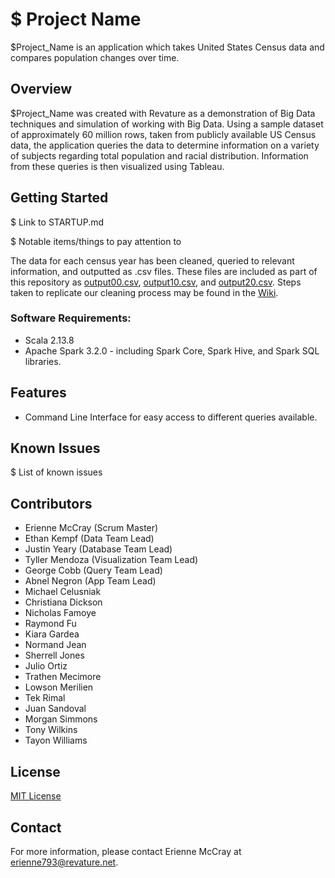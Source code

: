 # $ Project Name
$Project_Name is an application which takes United States Census data and compares population changes over time.

## Overview
$Project_Name was created with Revature as a demonstration of Big Data techniques and simulation of working with Big Data.
Using a sample dataset of approximately 60 million rows, taken from publicly available US Census data, the application queries 
the data to determine information on a variety of subjects regarding total population and racial distribution. Information from these queries is then visualized using Tableau.

## Getting Started
$ Link to STARTUP.md

$ Notable items/things to pay attention to

The data for each census year has been cleaned, queried to relevant information, and outputted as .csv files. These files are included as part of this repository as [output00.csv](https://github.com/Revature-Big-Data-Capstone-1348/Project-3/blob/main/output00.csv), 
[output10.csv](https://github.com/Revature-Big-Data-Capstone-1348/Project-3/blob/main/output10.csv), and [output20.csv](https://github.com/Revature-Big-Data-Capstone-1348/Project-3/blob/main/output20.csv). Steps taken to replicate our cleaning process may be found in the [Wiki](https://github.com/Revature-Big-Data-Capstone-1348/Project-3/wiki).

### Software Requirements:
- Scala 2.13.8
- Apache Spark 3.2.0 - including Spark Core, Spark Hive, and Spark SQL libraries.

## Features
- Command Line Interface for easy access to different queries available.

## Known Issues
$ List of known issues

## Contributors
- Erienne McCray (Scrum Master)
- Ethan Kempf (Data Team Lead)
- Justin Yeary (Database Team Lead)
- Tyller Mendoza (Visualization Team Lead)
- George Cobb (Query Team Lead)
- Abnel Negron (App Team Lead)
- Michael Celusniak
- Christiana Dickson
- Nicholas Famoye
- Raymond Fu
- Kiara Gardea
- Normand Jean
- Sherrell Jones
- Julio Ortiz
- Trathen Mecimore
- Lowson Merilien
- Tek Rimal
- Juan Sandoval
- Morgan Simmons
- Tony Wilkins
- Tayon Williams

## License
[MIT License](https://github.com/Revature-Big-Data-Capstone-1348/Project-3/blob/main/LICENSE.md)

## Contact
For more information, please contact Erienne McCray at erienne793@revature.net.
